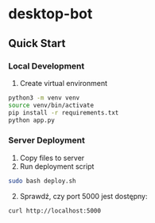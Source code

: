 # desktop-bot




## Quick Start

### Local Development
1. Create virtual environment
```bash
python3 -m venv venv
source venv/bin/activate
pip install -r requirements.txt
python app.py
```



### Server Deployment
1. Copy files to server
2. Run deployment script
```bash
sudo bash deploy.sh
```



2. Sprawdź, czy port 5000 jest dostępny:
```bash
curl http://localhost:5000
```
